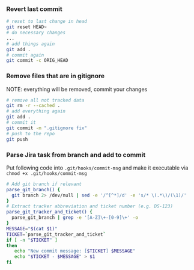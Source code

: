 ### Revert last commit
```bash
# reset to last change in head
git reset HEAD~
# do necessary changes
...
# add things again
git add .
# commit again
git commit -c ORIG_HEAD
```

### Remove files that are in gitignore
NOTE: everything will be removed, commit your changes

```bash
# remove all not tracked data
git rm -r --cached .
# add everything again
git add .
# commit it
git commit -m ".gitignore fix"
# push to the repo
git push
```

### Parse Jira task from branch and add to commit
Put following code into `.git/hooks/commit-msg` and make it executable via  `chmod +x .git/hooks/commit-msg`
```bash
# Add git branch if relevant
parse_git_branch() {
  git branch 2> /dev/null | sed -e '/^[^*]/d' -e 's/* \(.*\)/(\1)/'
}
# Extract tracker abbreviation and ticket number (e.g. DS-123)
parse_git_tracker_and_ticket() {
  parse_git_branch | grep -e '[A-Z]\+-[0-9]\+' -o
}
MESSAGE="$(cat $1)"
TICKET=`parse_git_tracker_and_ticket`
if [ -n "$TICKET" ]
then
   echo "New commit message: [$TICKET] $MESSAGE"
   echo "$TICKET - $MESSAGE" > $1
fi
```